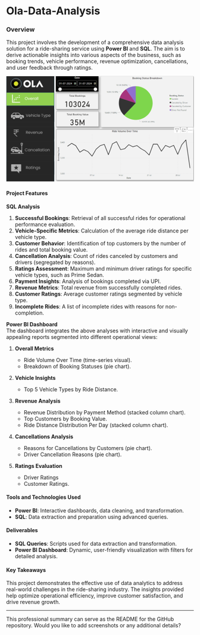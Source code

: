 # Ola-Data-Analysis
 
### Overview  
This project involves the development of a comprehensive data analysis solution for a ride-sharing service using **Power BI** and **SQL**. The aim is to derive actionable insights into various aspects of the business, such as booking trends, vehicle performance, revenue optimization, cancellations, and user feedback through ratings.  



![Report Screenshot](./Overall.png)




#### Project Features  

**SQL Analysis**  
1. **Successful Bookings**: Retrieval of all successful rides for operational performance evaluation.  
2. **Vehicle-Specific Metrics**: Calculation of the average ride distance per vehicle type.  
3. **Customer Behavior**: Identification of top customers by the number of rides and total booking value.  
4. **Cancellation Analysis**: Count of rides canceled by customers and drivers (segregated by reasons).  
5. **Ratings Assessment**: Maximum and minimum driver ratings for specific vehicle types, such as Prime Sedan.  
6. **Payment Insights**: Analysis of bookings completed via UPI.  
7. **Revenue Metrics**: Total revenue from successfully completed rides.  
8. **Customer Ratings**: Average customer ratings segmented by vehicle type.  
9. **Incomplete Rides**: A list of incomplete rides with reasons for non-completion.  

**Power BI Dashboard**  
The dashboard integrates the above analyses with interactive and visually appealing reports segmented into different operational views:  

1. **Overall Metrics**  
   - Ride Volume Over Time (time-series visual).  
   - Breakdown of Booking Statuses (pie chart).  

2. **Vehicle Insights**  
   - Top 5 Vehicle Types by Ride Distance.  

3. **Revenue Analysis**  
   - Revenue Distribution by Payment Method (stacked column chart).  
   - Top Customers by Booking Value.  
   - Ride Distance Distribution Per Day (stacked column chart).  

4. **Cancellations Analysis**  
   - Reasons for Cancellations by Customers (pie chart).  
   - Driver Cancellation Reasons (pie chart).  

5. **Ratings Evaluation**  
   - Driver Ratings
   - Customer Ratings.   

#### Tools and Technologies Used  
- **Power BI**: Interactive dashboards, data cleaning, and transformation.  
- **SQL**: Data extraction and preparation using advanced queries.  

#### Deliverables  
- **SQL Queries**: Scripts used for data extraction and transformation.  
- **Power BI Dashboard**: Dynamic, user-friendly visualization with filters for detailed analysis.  

#### Key Takeaways  
This project demonstrates the effective use of data analytics to address real-world challenges in the ride-sharing industry. The insights provided help optimize operational efficiency, improve customer satisfaction, and drive revenue growth.  

---

This professional summary can serve as the README for the GitHub repository. Would you like to add screenshots or any additional details?
